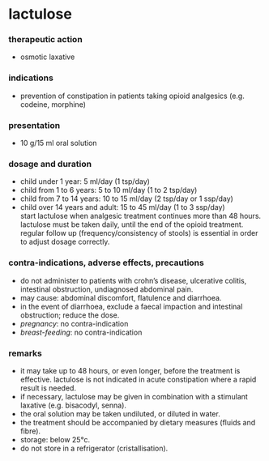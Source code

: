 # lactulose

### therapeutic action
+ osmotic laxative

### indications
+ prevention of constipation in patients taking opioid analgesics (e.g. codeine, morphine)

### presentation
+ 10 g/15 ml oral solution

### dosage and duration
+ child under 1 year: 5 ml/day (1 tsp/day)
+ child from 1 to 6 years: 5 to 10 ml/day (1 to 2 tsp/day)
+ child from 7 to 14 years: 10 to 15 ml/day (2 tsp/day or 1 ssp/day)
+ child over 14 years and adult: 15 to 45 ml/day (1 to 3 ssp/day)  
    start lactulose when analgesic treatment continues more than 48 hours.  
lactulose must be taken daily, until the end of the opioid treatment. regular follow up  (frequency/consistency of stools) is essential in order to adjust dosage correctly.

### contra-indications, adverse effects, precautions
+ do not administer to patients with crohn’s disease, ulcerative colitis, intestinal obstruction, undiagnosed abdominal pain.
+ may cause: abdominal discomfort, flatulence and diarrhoea.
+ in the event of diarrhoea, exclude a faecal impaction and intestinal obstruction; reduce the dose.
+ *pregnancy*: no contra-indication
+ *breast-feeding*: no contra-indication

### remarks
+ it may take up to 48 hours, or even longer, before the treatment is effective. lactulose is not indicated in acute constipation where a rapid result is needed.
+ if necessary, lactulose may be given in combination with a stimulant laxative (e.g. bisacodyl, senna).
+ the oral solution may be taken undiluted, or diluted in water.
+ the treatment should be accompanied by dietary measures (fluids and fibre).
+ storage: below 25°c.
+ do not store in a refrigerator (cristallisation).